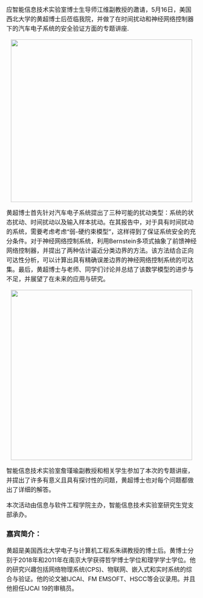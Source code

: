 <div style="font-size: 16px;line-height:25px">应智能信息技术实验室博士生导师江维副教授的邀请，5月16日，美国西北大学的黄超博士后莅临我院，并做了在时间扰动和神经网络控制器下的汽车电子系统的安全验证方面的专题讲座.
<p />
<center>
<img src="http://www.ss.uestc.edu.cn/content/uploads/1/image/public/201905/20190517084602_h6rc3pavsi.jpg" style="width:480px;height:430px" /><p />
</center>
黄超博士首先针对汽车电子系统提出了三种可能的扰动类型：系统的状态扰动、时间扰动以及输入样本扰动。在其报告中，对于具有时间扰动的系统，需要考虑考虑“弱-硬约束模型”，这样得到了保证系统安全的充分条件。对于神经网络控制系统，利用Bernstein多项式抽象了前馈神经网络控制器，并提出了两种估计逼近分类边界的方法。该方法结合正向可达性分析，可以计算出具有精确误差边界的神经网络控制系统的可达集。最后，黄超博士与老师、同学们讨论并总结了该数学模型的进步与不足，并展望了在未来的应用与研究。
<center><p /><img src="http://www.ss.uestc.edu.cn/content/uploads/1/image/public/201905/20190517084612_pg5ya0wy41.jpg" style="width:480px;height:450px"><p /></center>

智能信息技术实验室詹瑾瑜副教授和相关学生参加了本次的专题讲座，并提出了许多有意义且具有探讨性的问题，黄超博士也对每个问题都做出了详细的解答。

  本次活动由信息与软件工程学院主办，智能信息技术实验室研究生党支部承办。

### 嘉宾简介：

  黄超是美国西北大学电子与计算机工程系朱祺教授的博士后。黄博士分别于2018年和2011年在南京大学获得哲学博士学位和理学学士学位。他的研究兴趣包括网络物理系统(CPS)、物联网、嵌入式和实时系统的综合与验证。他的论文被IJCAI、FM EMSOFT、HSCC等会议录用。并且他担任IJCAI 19的审稿员。

</div>
